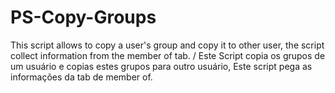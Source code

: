 # PS-Copy-Groups
This script allows to copy a user's group and copy it to other user,  the script collect information from the member of tab.
/
Este Script copia os grupos de um usuário e copias estes grupos para outro usuário, Este script pega as informações da tab de member of.



